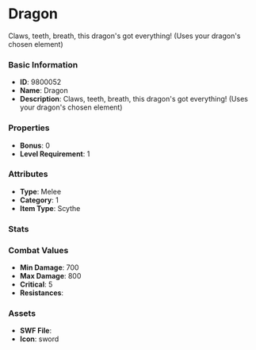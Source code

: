 # Dragon

Claws, teeth, breath, this dragon's got everything! (Uses your dragon's chosen element)

### Basic Information

- **ID**: 9800052
- **Name**: Dragon
- **Description**: Claws, teeth, breath, this dragon&#039;s got everything! (Uses your dragon&#039;s chosen element)

### Properties

- **Bonus**: 0
- **Level Requirement**: 1

### Attributes

- **Type**: Melee     
- **Category**: 1
- **Item Type**: Scythe

### Stats


### Combat Values

- **Min Damage**: 700
- **Max Damage**: 800
- **Critical**: 5
- **Resistances**: 

### Assets

- **SWF File**: 
- **Icon**: sword

